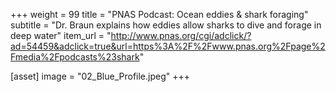 +++
weight = 99
title = "PNAS Podcast: Ocean eddies & shark foraging"
subtitle = "Dr. Braun explains how eddies allow sharks to dive and forage in deep water"
item_url = "http://www.pnas.org/cgi/adclick/?ad=54459&adclick=true&url=https%3A%2F%2Fwww.pnas.org%2Fpage%2Fmedia%2Fpodcasts%23shark"

[asset]
  image = "02_Blue_Profile.jpeg"
+++
